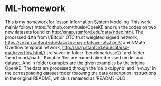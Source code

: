 # ML-homework
This is my homework for lesson Information System Modeling.
This work mainly follows https://github.com/thunlp/OpenKE and run the codes on two new datasets found on http://snap.stanford.edu/data/index.html.
The processed data from //Bitcoin OTC trust weighted signed network, https://snap.stanford.edu/data/soc-sign-bitcoin-otc.html// and //Math Overflow temporal network, http://snap.stanford.edu/data/sx-mathoverflow.html// are saved in folder 'benchmark/soc2/' and folder 'benchmark/math'.
Runable files are named after the used model and dataset.
And in folder examples are the given examples by the original OpenKE.
The data are processed through the 'da_xxx.ipynb' and 'n-n.py' in the corresponding dataset folder following the data description instructions in the original README, which is renamed as 'README-OLD'.
